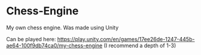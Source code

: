 # Chess-Engine
My own chess engine. Was made using Unity

Can be played here: https://play.unity.com/en/games/17ee26de-1247-445b-ae64-100f9db74ca0/my-chess-engine
(I recommend a depth of 1-3)

